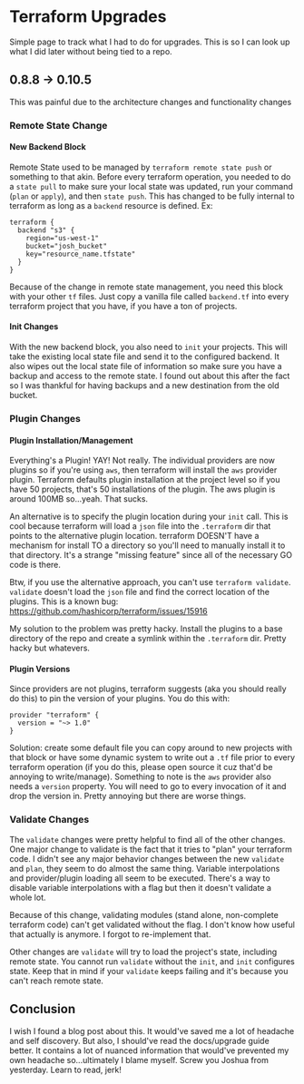# Terraform Upgrades
Simple page to track what I had to do for upgrades. This is so I can look up what I did later without
being tied to a repo.

## 0.8.8 -> 0.10.5
This was painful due to the architecture changes and functionality changes
### Remote State Change
#### New Backend Block
Remote State used to be managed by `terraform remote state push` or something to that akin. Before every
terraform operation, you needed to do a `state pull` to make sure your local state was updated, run
your command (`plan` or `apply`), and then `state push`. This has changed to be fully internal to
terraform as long as a `backend` resource is defined. Ex:
```
terraform {
  backend "s3" {
    region="us-west-1"
    bucket="josh_bucket"
    key="resource_name.tfstate"
  }
}
```

Because of the change in remote state management, you need this block with your other `tf` files.
Just copy a vanilla file called `backend.tf` into every terraform project that you have, if you have
a ton of projects.

#### Init Changes
With the new backend block, you also need to `init` your projects. This will take the existing local
state file and send it to the configured backend. It also wipes out the local state file of information
so make sure you have a backup and access to the remote state. I found out about this after the fact
so I was thankful for having backups and a new destination from the old bucket.

### Plugin Changes
#### Plugin Installation/Management
Everything's a Plugin! YAY! Not really. The individual providers are now plugins so if you're using `aws`,
then terraform will install the `aws` provider plugin. Terraform defaults plugin installation at the
project level so if you have 50 projects, that's 50 installations of the plugin. The aws plugin is
around 100MB so...yeah. That sucks.

An alternative is to specify the plugin location during your `init` call. This is cool because terraform
will load a `json` file into the `.terraform` dir that points to the alternative plugin location.
terraform DOESN'T have a mechanism for install TO a directory so you'll need to manually install it
to that directory. It's a strange "missing feature" since all of the necessary GO code is there.

Btw, if you use the alternative approach, you can't use `terraform validate`. `validate` doesn't load
the `json` file and find the correct location of the plugins. This is a known bug:
https://github.com/hashicorp/terraform/issues/15916

My solution to the problem was pretty hacky. Install the plugins to a base directory of the repo and
create a symlink within the `.terraform` dir. Pretty hacky but whatevers.

#### Plugin Versions
Since providers are not plugins, terraform suggests (aka you should really do this) to pin the
version of your plugins. You do this with:
```
provider "terraform" {
  version = "~> 1.0"
}
```

Solution: create some default file you can copy around to new projects with that block or have
some dynamic system to write out a `.tf` file prior to every terraform operation (if you do this,
please open source it cuz that'd be annoying to write/manage).
Something to note is the `aws` provider also needs a `version` property. You will need to go to
every invocation of it and drop the version in. Pretty annoying but there are worse things.

### Validate Changes
The `validate` changes were pretty helpful to find all of the other changes. One major change to
validate is the fact that it tries to "plan" your terraform code. I didn't see any major
behavior changes between the new `validate` and `plan`, they seem to do almost the same thing.
Variable interpolations and provider/plugin loading all seem to be executed. There's a way to
disable variable interpolations with a flag but then it doesn't validate a whole lot.

Because of this change, validating modules (stand alone, non-complete terraform code) can't
get validated without the flag. I don't know how useful that actually is anymore. I forgot
to re-implement that.

Other changes are `validate` will try to load the project's state, including remote state. You
cannot run `validate` without the `init`, and `init` configures state. Keep that in mind if your
`validate` keeps failing and it's because you can't reach remote state.

## Conclusion
I wish I found a blog post about this. It would've saved me a lot of headache and self discovery.
But also, I should've read the docs/upgrade guide better. It contains a lot of nuanced information
that would've prevented my own headache so...ultimately I blame myself. Screw you Joshua from
yesterday. Learn to read, jerk!

